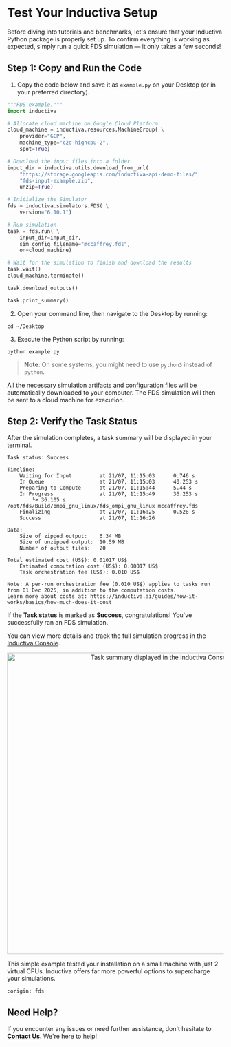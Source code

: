 # Test Your Inductiva Setup
Before diving into tutorials and benchmarks, let's ensure that your Inductiva Python package is properly set up. To confirm everything is working as expected, simply run a quick FDS simulation — it only takes a few seconds!

## Step 1: Copy and Run the Code

1. Copy the code below and save it as `example.py` on your Desktop (or in your preferred directory).

```python
"""FDS example."""
import inductiva

# Allocate cloud machine on Google Cloud Platform
cloud_machine = inductiva.resources.MachineGroup( \
    provider="GCP",
    machine_type="c2d-highcpu-2",
    spot=True)

# Download the input files into a folder
input_dir = inductiva.utils.download_from_url(
    "https://storage.googleapis.com/inductiva-api-demo-files/"
    "fds-input-example.zip",
    unzip=True)

# Initialize the Simulator
fds = inductiva.simulators.FDS( \
    version="6.10.1")

# Run simulation
task = fds.run( \
    input_dir=input_dir,
    sim_config_filename="mccaffrey.fds",
    on=cloud_machine)

# Wait for the simulation to finish and download the results
task.wait()
cloud_machine.terminate()

task.download_outputs()

task.print_summary()
```

2. Open your command line, then navigate to the Desktop by running:

```
cd ~/Desktop
```

3. Execute the Python script by running:

```
python example.py
```

> **Note**: On some systems, you might need to use `python3` instead of `python`.

All the necessary simulation artifacts and configuration files will be automatically downloaded to your computer. The FDS simulation will then be sent to a cloud machine for execution.

## Step 2: Verify the Task Status
After the simulation completes, a task summary will be displayed in your terminal.

```
Task status: Success

Timeline:
	Waiting for Input         at 21/07, 11:15:03      0.746 s
	In Queue                  at 21/07, 11:15:03      40.253 s
	Preparing to Compute      at 21/07, 11:15:44      5.44 s
	In Progress               at 21/07, 11:15:49      36.253 s
		└> 36.105 s        /opt/fds/Build/ompi_gnu_linux/fds_ompi_gnu_linux mccaffrey.fds
	Finalizing                at 21/07, 11:16:25      0.528 s
	Success                   at 21/07, 11:16:26

Data:
	Size of zipped output:    6.34 MB
	Size of unzipped output:  10.59 MB
	Number of output files:   20

Total estimated cost (US$): 0.01017 US$
	Estimated computation cost (US$): 0.00017 US$
	Task orchestration fee (US$): 0.010 US$

Note: A per-run orchestration fee (0.010 US$) applies to tasks run from 01 Dec 2025, in addition to the computation costs.
Learn more about costs at: https://inductiva.ai/guides/how-it-works/basics/how-much-does-it-cost
```

If the **Task status** is marked as **Success**, congratulations! You've successfully ran an FDS simulation.

You can view more details and track the full simulation progress in the [Inductiva Console](https://console.inductiva.ai/tasks).

<p align="center"><img src="./_static/set-up/console_timeline.png" alt="Task summary displayed in the Inductiva Console" width="700"></p>

This simple example tested your installation on a small machine with just 2 virtual CPUs. Inductiva offers far more powerful options to supercharge your simulations.

```{banner_small}
:origin: fds
```

## Need Help?
If you encounter any issues or need further assistance, don't hesitate to [**Contact Us**](mailto:support@inductiva.ai). We're here to help!
